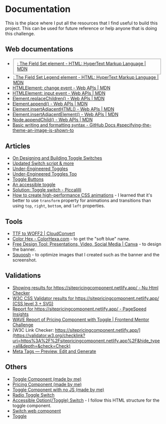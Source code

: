 # Documentation

This is the place where I put all the resources that I find useful to build this project. This can be used for future reference or help anyone that is doing this challenge.

## Web documentations

- [<fieldset>: The Field Set element - HTML: HyperText Markup Language | MDN](https://developer.mozilla.org/en-US/docs/Web/HTML/Element/fieldset)
- [<legend>: The Field Set Legend element - HTML: HyperText Markup Language | MDN](https://developer.mozilla.org/en-US/docs/Web/HTML/Element/legend)
- [HTMLElement: change event - Web APIs | MDN](https://developer.mozilla.org/en-US/docs/Web/API/HTMLElement/change_event)
- [HTMLElement: input event - Web APIs | MDN](https://developer.mozilla.org/en-US/docs/Web/API/HTMLElement/input_event)
- [Element.replaceChildren() - Web APIs | MDN](https://developer.mozilla.org/en-US/docs/Web/API/Element/replaceChildren)
- [Element.append() - Web APIs | MDN](https://developer.mozilla.org/en-US/docs/Web/API/Element/append)
- [Element.insertAdjacentHTML() - Web APIs | MDN](https://developer.mozilla.org/en-US/docs/Web/API/Element/insertAdjacentHTML)
- [Element.insertAdjacentElement() - Web APIs | MDN](https://developer.mozilla.org/en-US/docs/Web/API/Element/insertAdjacentElement)
- [Node.appendChild() - Web APIs | MDN](https://developer.mozilla.org/en-US/docs/Web/API/Node/appendChild)
- [Basic writing and formatting syntax - GitHub Docs #specifying-the-theme-an-image-is-shown-to](https://docs.github.com/en/get-started/writing-on-github/getting-started-with-writing-and-formatting-on-github/basic-writing-and-formatting-syntax#specifying-the-theme-an-image-is-shown-to)

## Articles

- [On Designing and Building Toggle Switches](https://www.sarasoueidan.com/blog/toggle-switch-design/)
- [Updated Switch script & more](https://www.scottohara.me/note/2019/04/03/switch-script.html)
- [Under-Engineered Toggles](https://adrianroselli.com/2019/03/under-engineered-toggles.html)
- [Under-Engineered Toggles Too](https://adrianroselli.com/2019/08/under-engineered-toggles-too.html)
- [Toggle Buttons](https://inclusive-components.design/toggle-button/)
- [An accessible toggle](https://kittygiraudel.com/2021/04/05/an-accessible-toggle/)
- [Solution: Toggle switch - Piccalilli](https://piccalil.li/tutorial/solution-002-toggle-switch/)
- [How to create high-performance CSS animations](https://web.dev/animations-guide/) - I learned that it's better to use `transform` property for animations and transitions than using `top`, `right`, `bottom`, and `left` properties.

## Tools

- [TTF to WOFF2 | CloudConvert](https://cloudconvert.com/ttf-to-woff2)
- [Color Hex - ColorHexa.com](https://www.colorhexa.com/) - to get the "soft blue" name.
- [Free Design Tool: Presentations, Video, Social Media | Canva](https://www.canva.com/) - to design the banner.
- [Squoosh](https://squoosh.app/) - to optimize images that I created such as the banner and the screenshot.

## Validations

- [Showing results for https://sitepricingcomponent.netlify.app/ - Nu Html Checker](https://validator.w3.org/nu/?doc=https%3A%2F%2Fsitepricingcomponent.netlify.app%2F)
- [W3C CSS Validator results for https://sitepricingcomponent.netlify.app/ (CSS level 3 + SVG)](https://jigsaw.w3.org/css-validator/validator?uri=https%3A%2F%2Fsitepricingcomponent.netlify.app%2F&profile=css3svg&usermedium=all&warning=1&vextwarning=&lang=en)
- [Report for https://sitepricingcomponent.netlify.app/ - PageSpeed Insights](https://pagespeed.web.dev/analysis/https-sitepricingcomponent-netlify-app/04yyvm4kn7)
- [WAVE Report of Pricing Component with Toggle | Frontend Mentor Challenge](https://wave.webaim.org/report#/https://sitepricingcomponent.netlify.app/)
- [W3C Link Checker: https://sitepricingcomponent.netlify.app/](https://validator.w3.org/checklink?uri=https%3A%2F%2Fsitepricingcomponent.netlify.app%2F&hide_type=all&depth=&check=Check)
- [Meta Tags — Preview, Edit and Generate](https://metatags.io/)

## Others

- [Toggle Component (made by me)](https://codepen.io/vanzasetia/pen/BaOwJjd)
- [Pricing Component (made by me)](https://codepen.io/vanzasetia/pen/eYLRrwd)
- [Toggle Component with no JS (made by me)](https://codepen.io/vanzasetia/pen/xxapPjW)
- [Radio Toggle Switch](https://codepen.io/scottohara/pen/zLZwNv/)
- [Accessible Option(/Toggle) Switch](https://codepen.io/SaraSoueidan/pen/jpBbrq/) - I follow this HTML structure for the toggle component.
- [Switch web component](https://codepen.io/scottohara/pen/YdKQQE/)
- [Toggle](https://codepen.io/KittyGiraudel/pen/xxgrPvg)
